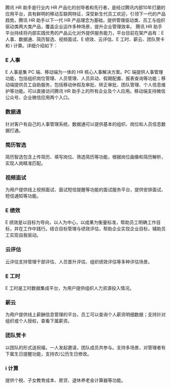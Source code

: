 腾讯 HR 助手是行业内 HR 产品化的创导者和先行者，是经过腾讯内部10年打磨的应用平台，具有鲜明的移动互联网特征，深受新生代员工欢迎，引领下一代的产品趋势。腾讯 HR 助手以下一代 HR 产品理念为基础，提供管理驱动类、员工与组织驱动类两大类产品，覆盖企业运作多种场景，提升企业管理效率。
腾讯 HR 助手平台持续将内部实践优秀的产品云化对外提供服务能力，平台目前在架产品有：E 人事、数据通、简历智选、视频面试、E 绩效、云评估、E 工时、薪云、团队贺卡和 i 计算。详细介绍如下：

### E 人事
E 人事是集 PC 端、移动端为一体的 HR 核心人事解决方案。PC 端提供人事管理功能，包括组织岗位管理、人员管理、人员异动、假期配置、报表查询等功能；移动端提供员工自助服务，包括移动休假及审批、转正审批、团队管理、个人信息维护等功能。可以直接访问腾讯 HR 助手上的所有企业及个人应用。移动端支持微信公众号、企业微信应用两个入口。

### 数据通
针对客户有自己的人事管理系统，数据通可以提供基本的组织、岗位和人员信息数据打通。

### 简历智选
简历智选包含上传简历、填写岗位、筛选简历等功能，根据岗位画像和简历解析，实现人岗精准匹配。

### 视频面试
为用户提供线上视频面试、面试短信提醒等功能的面试服务平台，提供安排面试、短信通知等功能。

### E 绩效
E 绩效是以目标为导向，以人为中心，以成果为衡量标准，帮助员工明确工作目标，并在工作中践行。结合目标管理与绩效评估，帮助企业实现企业目标，辅助员工实现自我驱动。

### 云评估
云评估支持管理干部评估、人员晋升评估、组织绩效评估等多种评估场景。

### E 工时
E 工时是工时数据集成平台，为用户提供组织人力资源投入情况。

### 薪云
为用户提供线上薪酬信息管理的平台。员工可以查询个人薪资明细数据；支持针对组织或个人授权，查看下属薪资。

### 团队贺卡
以团队的形式送祝福，一人发起邀请，团队成员共参与。支持多场景，对管理者有下属生日提醒功能，支持农/公历生日修改。

### i 计算
提供个税、子女教育成本、房贷、退休养老金计算器等功能。